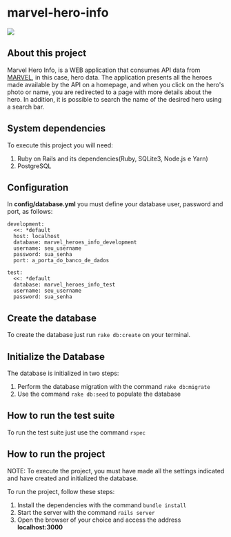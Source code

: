 # marvel-hero-info

![](marvel-hero-info.gif)

## About this project
 
Marvel Hero Info, is a WEB application that consumes API data from [MARVEL](https://developer.marvel.com/), in this case, hero data. The application presents all the heroes made available by the API on a homepage, and when you click on the hero's photo or name, you are redirected to a page with more details about the hero. In addition, it is possible to search the name of the desired hero using a search bar.

## System dependencies

To execute this project you will need:
    
  1. Ruby on Rails and its dependencies(Ruby, SQLite3, Node.js e Yarn)
  2. PostgreSQL 

## Configuration

In __config/database.yml__ you must define your database user, password and port, as follows:
```
development:
  <<: *default
  host: localhost
  database: marvel_heroes_info_development
  username: seu_username
  password: sua_senha
  port: a_porta_do_banco_de_dados
```
```
test:
  <<: *default
  database: marvel_heroes_info_test
  username: seu_username
  password: sua_senha
```

## Create the database

To create the database just run `rake db:create` on your terminal.

## Initialize the Database

The database is initialized in two steps:

  1. Perform the database migration with the command `rake db:migrate`
  2. Use the command `rake db:seed` to populate the database

## How to run the test suite

To run the test suite just use the command `rspec`

## How to run the project

NOTE: To execute the project, you must have made all the settings indicated and have created and initialized the database.

To run the project, follow these steps:

  1. Install the dependencies with the command `bundle install`
  2. Start the server with the command `rails server`
  3. Open the browser of your choice and access the address __localhost:3000__
